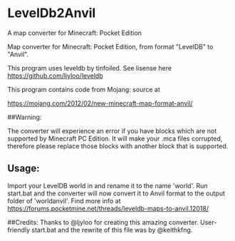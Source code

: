 # LevelDb2Anvil
A map converter for Minecraft: Pocket Edition

Map converter for Minecraft: Pocket Edition, from format "LevelDB" to "Anvil".

This program uses leveldb by tinfoiled. See lisense here https://github.com/ljyloo/leveldb

This program contains code from Mojang: source at

https://mojang.com/2012/02/new-minecraft-map-format-anvil/

##Warning:

The converter will experience an error if you have blocks which are not supported by Minecraft PC Edition. It will make your .mca files corrupted, therefore please replace those blocks with another block that is supported.

## Usage:

Import your LevelDB world in and rename it to the name 'world'.
Run start.bat and the converter will now convert it to Anvil format to the output folder of 'worldanvil'.
Find more info at https://forums.pocketmine.net/threads/leveldb-maps-to-anvil.12018/

##Credits:
Thanks to @ljyloo for creating this amazing converter.
User-friendly start.bat and the rewrite of this file was by @keithkfng.

